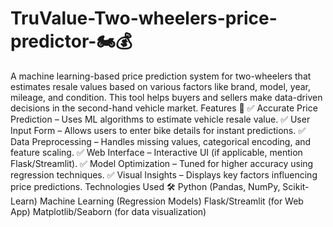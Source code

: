 # TruValue-Two-wheelers-price-predictor-🏍️💰
A machine learning-based price prediction system for two-wheelers that estimates resale values based on various factors like brand, model, year, mileage, and condition. This tool helps buyers and sellers make data-driven decisions in the second-hand vehicle market.
Features 🚀
✅ Accurate Price Prediction – Uses ML algorithms to estimate vehicle resale value.
✅ User Input Form – Allows users to enter bike details for instant predictions.
✅ Data Preprocessing – Handles missing values, categorical encoding, and feature scaling.
✅ Web Interface – Interactive UI (if applicable, mention Flask/Streamlit).
✅ Model Optimization – Tuned for higher accuracy using regression techniques.
✅ Visual Insights – Displays key factors influencing price predictions.
Technologies Used 🛠️
Python (Pandas, NumPy, Scikit-Learn)
Machine Learning (Regression Models)
Flask/Streamlit (for Web App)
Matplotlib/Seaborn (for data visualization)
